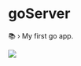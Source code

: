 # goServer
📚 › My first go app.

<img src="https://bobbewegt.com/images/8DLNosj4fMYMCd0eOaGmaQAAAA.jpg">
